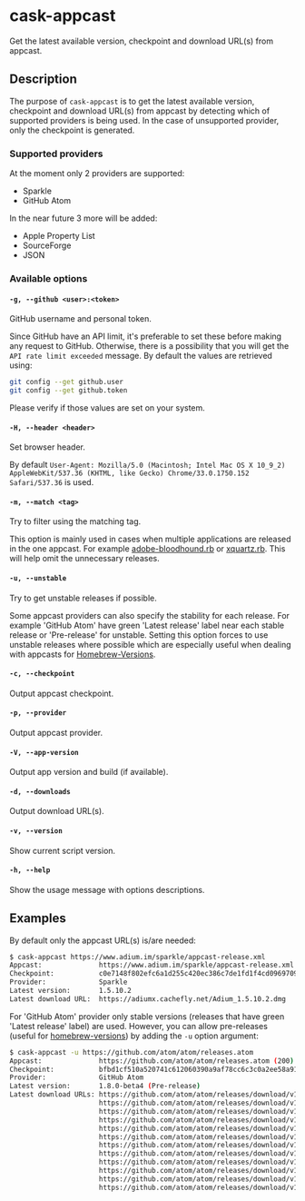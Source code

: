 # cask-appcast

Get the latest available version, checkpoint and download URL(s) from appcast.

## Description

The purpose of `cask-appcast` is to get the latest available version, checkpoint
and download URL(s) from appcast by detecting which of supported providers is
being used. In the case of unsupported provider, only the checkpoint is
generated.

### Supported providers

At the moment only 2 providers are supported:

- Sparkle
- GitHub Atom

In the near future 3 more will be added:

- Apple Property List
- SourceForge
- JSON

### Available options

#### `-g, --github <user>:<token>`

GitHub username and personal token.

Since GitHub have an API limit, it's preferable to set these before making any
request to GitHub. Otherwise, there is a possibility that you will get the
`API rate limit exceeded` message. By default the values are retrieved using:

```bash
git config --get github.user
git config --get github.token
```

Please verify if those values are set on your system.

#### `-H, --header <header>`

Set browser header.

By default `User-Agent: Mozilla/5.0 (Macintosh; Intel Mac OS X 10_9_2)
AppleWebKit/537.36 (KHTML, like Gecko) Chrome/33.0.1750.152 Safari/537.36` is
used.

#### `-m, --match <tag>`

Try to filter using the matching tag.

This option is mainly used in cases when multiple applications are released in
the one appcast. For example [adobe-bloodhound.rb](https://github.com/caskroom/homebrew-cask/blob/master/Casks/adobe-bloodhound.rb)
or [xquartz.rb](https://github.com/caskroom/homebrew-cask/blob/master/Casks/xquartz.rb).
This will help omit the unnecessary releases.

#### `-u, --unstable`

Try to get unstable releases if possible.

Some appcast providers can also specify the stability for each release. For
example 'GitHub Atom' have green 'Latest release' label near each stable release
or 'Pre-release' for unstable. Setting this option forces to use unstable
releases where possible which are especially useful when dealing with appcasts
for [Homebrew-Versions](https://github.com/caskroom/homebrew-versions).

#### `-c, --checkpoint`

Output appcast checkpoint.

#### `-p, --provider`

Output appcast provider.

#### `-V, --app-version`

Output app version and build (if available).

#### `-d, --downloads`

Output download URL(s).

#### `-v, --version`

Show current script version.

#### `-h, --help`

Show the usage message with options descriptions.

## Examples

By default only the appcast URL(s) is/are needed:

```bash
$ cask-appcast https://www.adium.im/sparkle/appcast-release.xml
Appcast:              https://www.adium.im/sparkle/appcast-release.xml (200)
Checkpoint:           c0e7148f802efc6a1d255c420ec386c7de1fd1f4cd096970986a8bf891c5f342
Provider:             Sparkle
Latest version:       1.5.10.2
Latest download URL:  https://adiumx.cachefly.net/Adium_1.5.10.2.dmg
```

For 'GitHub Atom' provider only stable versions (releases that have green
'Latest release' label) are used. However, you can allow pre-releases (useful
for [homebrew-versions](https://github.com/caskroom/homebrew-versions)) by
adding the `-u` option argument:

```bash
$ cask-appcast -u https://github.com/atom/atom/releases.atom
Appcast:              https://github.com/atom/atom/releases.atom (200)
Checkpoint:           bfbd1cf510a520741c612060390a9af78cc6c3c0a2ee58a91ce8995b2f5fcbed
Provider:             GitHub Atom
Latest version:       1.8.0-beta4 (Pre-release)
Latest download URLs: https://github.com/atom/atom/releases/download/v1.8.0-beta4/atom-1.8.0-beta4-delta.nupkg
                      https://github.com/atom/atom/releases/download/v1.8.0-beta4/atom-1.8.0-beta4-full.nupkg
                      https://github.com/atom/atom/releases/download/v1.8.0-beta4/atom-amd64.deb
                      https://github.com/atom/atom/releases/download/v1.8.0-beta4/atom-amd64.tar.gz
                      https://github.com/atom/atom/releases/download/v1.8.0-beta4/atom-api.json
                      https://github.com/atom/atom/releases/download/v1.8.0-beta4/atom-mac-symbols.zip
                      https://github.com/atom/atom/releases/download/v1.8.0-beta4/atom-mac.zip
                      https://github.com/atom/atom/releases/download/v1.8.0-beta4/atom-windows.zip
                      https://github.com/atom/atom/releases/download/v1.8.0-beta4/atom.x86_64.rpm
                      https://github.com/atom/atom/releases/download/v1.8.0-beta4/AtomSetup.exe
                      https://github.com/atom/atom/releases/download/v1.8.0-beta4/AtomSetup.msi
                      https://github.com/atom/atom/releases/download/v1.8.0-beta4/RELEASES
```
